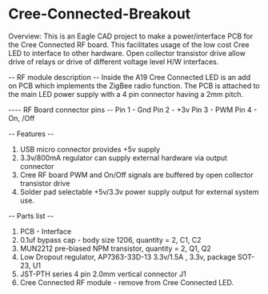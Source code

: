 # Cree-Connected-Breakout

Overview:
  This is an Eagle CAD project to make a power/interface PCB for the Cree Connected RF board. This facilitates usage of the low cost Cree LED to interface to other hardware. Open collector transistor drive allow drive of relays or drive of different voltage level H/W interfaces.
  
-- RF module description --
Inside the A19 Cree Connected LED is an add on PCB which implements the ZigBee radio function.
The PCB is attached to the main LED power supply with a 4 pin connector having a 2mm pitch.

---- RF Board connector pins --
Pin 1 - Gnd
Pin 2 - +3v
Pin 3 - PWM
Pin 4 - On, /Off

-- Features --
1) USB micro connector provides +5v supply
2) 3.3v/800mA regulator can supply external hardware via output connector
3) Cree RF board PWM and On/Off signals are buffered by open collector transistor drive
4) Solder pad selectable +5v/3.3v power supply output for external system use.

-- Parts list --
1) PCB - Interface
2) 0.1uf bypass cap - body size 1206, quantity = 2, C1, C2
3) MUN2212 pre-biased NPM transistor, quantity = 2, Q1, Q2
4) Low Dropout regulator, AP7363-33D-13 3.3v/1.5A , 3.3v, package SOT-23, U1
5) JST-PTH series 4 pin 2.0mm vertical connector J1
6) Cree Connected RF module - remove from Cree Connected LED.


